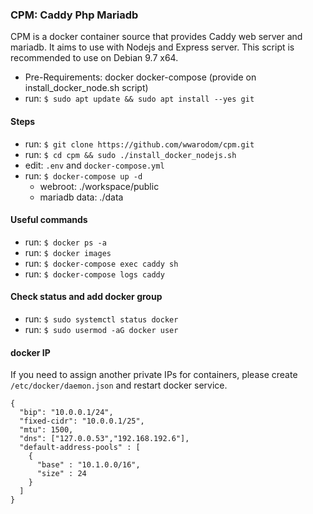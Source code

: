 ### CPM: Caddy Php Mariadb
CPM is a docker container source that provides Caddy web server and mariadb. It aims to use with Nodejs and Express server.
This script is recommended to use on Debian 9.7 x64.
  - Pre-Requirements: docker docker-compose (provide on install_docker_node.sh script)
  - run: `$ sudo apt update && sudo apt install --yes git`


#### Steps
  - run: `$ git clone https://github.com/wwarodom/cpm.git`
  - run: `$ cd cpm && sudo ./install_docker_nodejs.sh`
  - edit: `.env` and `docker-compose.yml`
  - run: `$ docker-compose up -d`
    - webroot: ./workspace/public
    - mariadb data: ./data

#### Useful commands
  - run: `$ docker ps -a`
  - run: `$ docker images`
  - run: `$ docker-compose exec caddy sh`
  - run: `$ docker-compose logs caddy`

#### Check status and add docker group
  - run: `$ sudo systemctl status docker`
  - run: `$ sudo usermod -aG docker user`

#### docker IP 
If you need to assign another private IPs for containers, please create `/etc/docker/daemon.json` and restart docker service.
```
{
  "bip": "10.0.0.1/24",
  "fixed-cidr": "10.0.0.1/25",
  "mtu": 1500,
  "dns": ["127.0.0.53","192.168.192.6"],
  "default-address-pools" : [
    {
      "base" : "10.1.0.0/16",
      "size" : 24
    }
  ]
}
```
